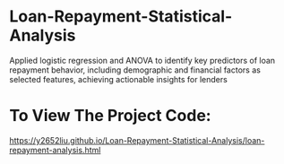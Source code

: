 # Loan-Repayment-Statistical-Analysis
Applied logistic regression and ANOVA to identify key predictors of loan repayment behavior, including demographic and financial factors as selected features, achieving actionable insights for lenders

# To View The Project Code:
https://y2652liu.github.io/Loan-Repayment-Statistical-Analysis/loan-repayment-analysis.html
